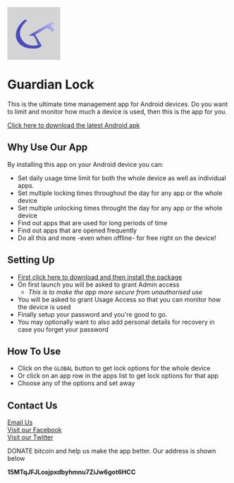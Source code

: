 <img src="./icons/app_icon.png" align="center"
     title="Icon by tawtsvenz" width="120" height="120">

# Guardian Lock

This is the ultimate time management app for Android devices. Do you 
want to limit and monitor how much a device is used, then this is the app for you.

<a id="download_link" href="./build/GuardianLock_latest.apk">Click here to download the latest Android apk</a>


## Why Use Our App
By installing this app on your Android device you can:
* Set daily usage time limit for both the whole device as well as individual
apps.
* Set multiple locking times throughout the day for any app or the whole device
* Set multiple unlocking times throught the day for any app or the whole device
* Find out apps that are used for long periods of time
* Find out apps that are opened frequently
* Do all this and more -even when offline- for free right on the device!

## Setting Up
* [First click here to download and then install the package](./build/GuardianLock_latest.apk)
* On first launch you will be asked to grant Admin access
  * <i>This is to make the app more secure from unauthorised use</i>
* You will be asked to grant Usage Access so that you can monitor how the device is used
* Finally setup your password and you're good to go.
* You may optionally want to also add personal details for recovery in case you forget your password

<input type="hidden" id="guardian_lock_version" value="8" />


## How To Use
* Click on the `GLOBAL` button to get lock options for
the whole device
* Or click on an app row in the apps list to get lock options for that app
* Choose any of the options and set away

## Contact Us
<a href="mailto:guardianlock.enquiries@gmail.com">
Email Us</a> <br/>


<a href="https://www.facebook.com/guardianlockZW">
Visit our Facebook</a> <br/>


<a href="https://www.twitter.com/guardian_lock">
Visit our Twitter</a> <br/>


DONATE bitcoin and help us make the app better. Our address is shown below

<b>15MTqJFJLosjpxdbyhmnu7ZiJw6got6HCC</b>
